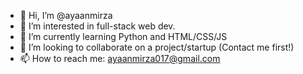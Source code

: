 - 👋 Hi, I’m @ayaanmirza
- 👀 I’m interested in full-stack web dev.
- 🌱 I’m currently learning Python and HTML/CSS/JS
- 💞️ I’m looking to collaborate on a project/startup (Contact me first!)
- 📫 How to reach me: ayaanmirza017@gmail.com 

<!---
AyaanMirza/AyaanMirza is a ✨ special ✨ repository because its `README.md` (this file) appears on your GitHub profile.
You can click the Preview link to take a look at your changes.
--->
